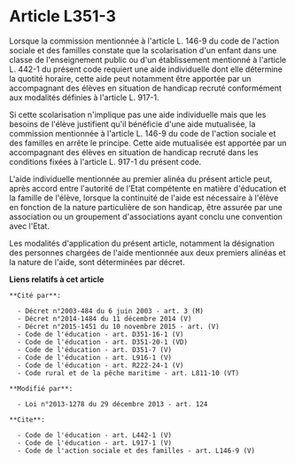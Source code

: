 # Article L351-3

Lorsque la commission mentionnée à l'article L. 146-9 du code de l'action sociale et des familles constate que la
scolarisation d'un enfant dans une classe de l'enseignement public ou d'un établissement mentionné à l'article L. 442-1 du
présent code requiert une aide individuelle dont elle détermine la quotité horaire, cette aide peut notamment être apportée
par un accompagnant des élèves en situation de handicap recruté conformément aux modalités définies à l'article L. 917-1. 

Si cette scolarisation n'implique pas une aide individuelle mais que les besoins de l'élève justifient qu'il bénéficie d'une
aide mutualisée, la commission mentionnée à l'article L. 146-9 du code de l'action sociale et des familles en arrête le
principe. Cette aide mutualisée est apportée par un accompagnant des élèves en situation de handicap recruté dans les
conditions fixées à l'article L. 917-1 du présent code. 

L'aide individuelle mentionnée au premier alinéa du présent article peut, après accord entre l'autorité de l'Etat compétente
en matière d'éducation et la famille de l'élève, lorsque la continuité de l'aide est nécessaire à l'élève en fonction de la
nature particulière de son handicap, être assurée par une association ou un groupement d'associations ayant conclu une
convention avec l'Etat. 

Les modalités d'application du présent article, notamment la désignation des personnes chargées de l'aide mentionnée aux deux
premiers alinéas et la nature de l'aide, sont déterminées par décret.

**Liens relatifs à cet article**

	**Cité par**:

	  - Décret n°2003-484 du 6 juin 2003 - art. 3 (M)
	  - Décret n°2014-1484 du 11 décembre 2014 (V)
	  - Décret n°2015-1451 du 10 novembre 2015 - art. (V)
	  - Code de l'éducation - art. D351-16-1 (V)
	  - Code de l'éducation - art. D351-20-1 (VD)
	  - Code de l'éducation - art. D351-7 (V)
	  - Code de l'éducation - art. L916-1 (V)
	  - Code de l'éducation - art. R222-24-1 (V)
	  - Code rural et de la pêche maritime - art. L811-10 (VT)

	**Modifié par**:

	  - Loi n°2013-1278 du 29 décembre 2013 - art. 124

	**Cite**:

	  - Code de l'éducation - art. L442-1 (V)
	  - Code de l'éducation - art. L917-1 (V)
	  - Code de l'action sociale et des familles - art. L146-9 (V)
